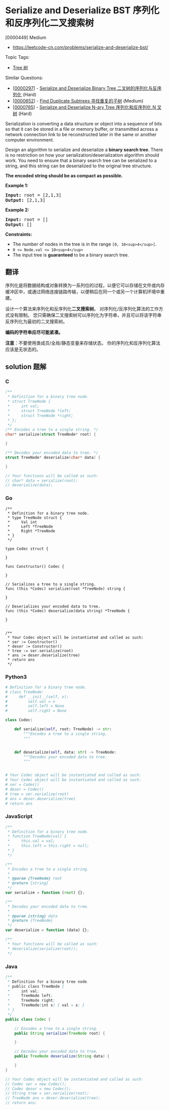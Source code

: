 # Serialize and Deserialize BST 序列化和反序列化二叉搜索树

[0000449] Medium

- https://leetcode-cn.com/problems/serialize-and-deserialize-bst/

Topic Tags:

- [Tree 树](https://leetcode-cn.com/tag/tree/)

Similar Questions:

- [[0000297](https://leetcode-cn.com/problems/serialize-and-deserialize-binary-tree/)] - [Serialize and Deserialize Binary Tree 二叉树的序列化与反序列化](./0000297.serialize-and-deserialize-binary-tree.md) (Hard)
- [[0000652](https://leetcode-cn.com/problems/find-duplicate-subtrees/)] - [Find Duplicate Subtrees 寻找重复的子树](./0000652.find-duplicate-subtrees.md) (Medium)
- [[0000765](https://leetcode-cn.com/problems/serialize-and-deserialize-n-ary-tree/)] - [Serialize and Deserialize N-ary Tree 序列化和反序列化 N 叉树](./0000765.serialize-and-deserialize-n-ary-tree.md) (Hard)

Serialization is converting a data structure or object into a sequence of bits so that it can be stored in a file or memory buffer, or transmitted across a network connection link to be reconstructed later in the same or another computer environment.

Design an algorithm to serialize and deserialize a **binary search tree**. There is no restriction on how your serialization/deserialization algorithm should work. You need to ensure that a binary search tree can be serialized to a string, and this string can be deserialized to the original tree structure.

**The encoded string should be as compact as possible.**

**Example 1:**

<pre><strong>Input:</strong> root = [2,1,3]
<strong>Output:</strong> [2,1,3]
</pre>

**Example 2:**

<pre><strong>Input:</strong> root = []
<strong>Output:</strong> []
</pre>

**Constraints:**

- The number of nodes in the tree is in the range `[0, 10<sup>4</sup>]`.
- `0 <= Node.val <= 10<sup>4</sup>`
- The input tree is **guaranteed** to be a binary search tree.

## 翻译

序列化是将数据结构或对象转换为一系列位的过程，以便它可以存储在文件或内存缓冲区中，或通过网络连接链路传输，以便稍后在同一个或另一个计算机环境中重建。

设计一个算法来序列化和反序列化**二叉搜索树**。 对序列化/反序列化算法的工作方式没有限制。 您只需确保二叉搜索树可以序列化为字符串，并且可以将该字符串反序列化为最初的二叉搜索树。

**编码的字符串应尽可能紧凑。**

**注意**：不要使用类成员/全局/静态变量来存储状态。 你的序列化和反序列化算法应该是无状态的。

## solution 题解

### C

```c
/**
 * Definition for a binary tree node.
 * struct TreeNode {
 *     int val;
 *     struct TreeNode *left;
 *     struct TreeNode *right;
 * };
 */
/** Encodes a tree to a single string. */
char* serialize(struct TreeNode* root) {

}

/** Decodes your encoded data to tree. */
struct TreeNode* deserialize(char* data) {

}

// Your functions will be called as such:
// char* data = serialize(root);
// deserialize(data);
```

### Go

```golang
/**
 * Definition for a binary tree node.
 * type TreeNode struct {
 *     Val int
 *     Left *TreeNode
 *     Right *TreeNode
 * }
 */

type Codec struct {

}

func Constructor() Codec {

}

// Serializes a tree to a single string.
func (this *Codec) serialize(root *TreeNode) string {

}

// Deserializes your encoded data to tree.
func (this *Codec) deserialize(data string) *TreeNode {

}


/**
 * Your Codec object will be instantiated and called as such:
 * ser := Constructor()
 * deser := Constructor()
 * tree := ser.serialize(root)
 * ans := deser.deserialize(tree)
 * return ans
 */
```

### Python3

```python
# Definition for a binary tree node.
# class TreeNode:
#     def __init__(self, x):
#         self.val = x
#         self.left = None
#         self.right = None

class Codec:

    def serialize(self, root: TreeNode) -> str:
        """Encodes a tree to a single string.
        """


    def deserialize(self, data: str) -> TreeNode:
        """Decodes your encoded data to tree.
        """


# Your Codec object will be instantiated and called as such:
# Your Codec object will be instantiated and called as such:
# ser = Codec()
# deser = Codec()
# tree = ser.serialize(root)
# ans = deser.deserialize(tree)
# return ans
```

### JavaScript

```javascript
/**
 * Definition for a binary tree node.
 * function TreeNode(val) {
 *     this.val = val;
 *     this.left = this.right = null;
 * }
 */

/**
 * Encodes a tree to a single string.
 *
 * @param {TreeNode} root
 * @return {string}
 */
var serialize = function (root) {};

/**
 * Decodes your encoded data to tree.
 *
 * @param {string} data
 * @return {TreeNode}
 */
var deserialize = function (data) {};

/**
 * Your functions will be called as such:
 * deserialize(serialize(root));
 */
```

### Java

```java
/**
 * Definition for a binary tree node.
 * public class TreeNode {
 *     int val;
 *     TreeNode left;
 *     TreeNode right;
 *     TreeNode(int x) { val = x; }
 * }
 */
public class Codec {

    // Encodes a tree to a single string.
    public String serialize(TreeNode root) {

    }

    // Decodes your encoded data to tree.
    public TreeNode deserialize(String data) {

    }
}

// Your Codec object will be instantiated and called as such:
// Codec ser = new Codec();
// Codec deser = new Codec();
// String tree = ser.serialize(root);
// TreeNode ans = deser.deserialize(tree);
// return ans;
```
